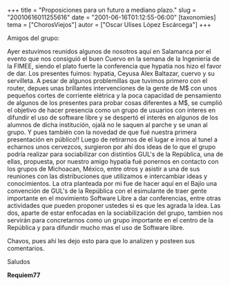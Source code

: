 +++
title = "Proposiciones para un futuro a mediano plazo."
slug = "20010616011255616"
date = "2001-06-16T01:12:55-06:00"
[taxonomies]
tema = ["ChorosViejos"]
autor = ["Oscar Ulises López Escárcega"]
+++

Amigos del grupo:

Ayer estuvimos reunidos algunos de nosotros aquí en Salamanca por el
evento que nos consiguió el buen Cuervo en la semana de la Ingeniería de
la FIMEE, siendo el plato fuerte la conferencia que hypatia nos hizo el
favor de dar. Los presentes fuimos: hypatia, Ceyusa Alex Baltazar,
cuervo y su servilleta. A pesar de algunos problemillas que tuvimos
primero con el router, depues unas brillantes intervenciones de la gente
de M$ con unos pequeños cortes de corriente elétrica y la poca capacidad
de pensamiento de algunos de los presentes para probar cosas diferentes
a M$, se cumplió el objetivo de hacer presencia como un grupo de
usuarios con interes en difundir el uso de software libre y se despertó
el interés en algunos de los alumnos de dicha institución, ojalá no le
saquen al parche y se unan al grupo. Y pues también con la novedad de
que fué nuestra primera presentación en público!!
Luego de retirarnos de el lugar e irnos al tunel a echarnos unos
cervezcos, surgieron por ahí dos ideas de lo que el grupo podría
realizar para sociabilizar con distintios GUL's de la República, una de
ellas, propuesta, por nuestro amigo hypatia fué ponernos en contacto con
los grupos de Michoacan, México, entre otros y asistir a una de sus
reuniones con las distribuciones que utilizamos e intercambiar ideas y
conocimientos.
La otra planteada por mi fue de hacer aquí en el Bajío una convención de
GUL's de la República con el esimulante de traer gente importante en el
movimiento Software Libre a dar conferencias, entre otras actividades
que pueden proponer ustedes si es que les agrada la idea.
Las dos, aparte de estar enfocadas en la sociabilización del grupo,
tambien nos servirán para concretarnos como un grupo importante en el
centro de la República y para difundir mucho mas el uso de Software
libre.

Chavos, pues ahí les dejo esto para que lo analizen y posteen sus
comentarios.

Saludos

**Requiem77**
